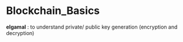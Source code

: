 # Blockchain_Basics


__elgamal__
: to understand private/ public key generation (encryption and decryption) 


